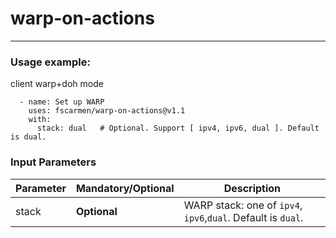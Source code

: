 # warp-on-actions

* * *

### Usage example:
client warp+doh mode
```
  - name: Set up WARP
    uses: fscarmen/warp-on-actions@v1.1
    with:
      stack: dual   # Optional. Support [ ipv4, ipv6, dual ]. Default is dual.
```

### Input Parameters

| Parameter | **Mandatory**/**Optional** | Description |
| --------- | -------- | ----------- |
| stack | **Optional** | WARP stack: one of `ipv4`, `ipv6`,`dual`. Default is `dual`. |